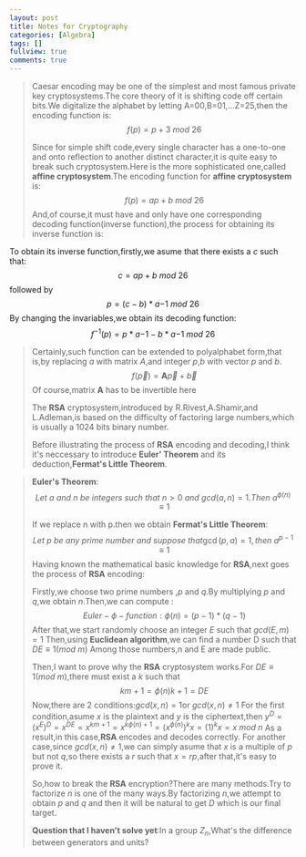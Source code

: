 ```yaml
---
layout: post
title: Notes for Cryptography
categories: [Algebra]
tags: []
fullview: true
comments: true
---
```


>Caesar encoding may be one of the simplest and most famous private key cryptosystems.The core theory of it is shifting code off certain bits.We digitalize the alphabet by letting A=00,B=01,...Z=25,then the encoding function is:
$$f(p)=p+3\ mod\ 26 $$
>
>Since for simple shift code,every single character has a one-to-one and onto reflection to another distinct character,it is quite easy to break such cryptosystem.Here is the more sophisticated one,called **affine cryptosystem**.The encoding function for **affine cryptosystem** is:
$$f(p)=ap+b\ mod\ 26$$
>And,of course,it must have and only have one corresponding decoding function(inverse function),the process for obtaining its inverse function is:
>
To obtain its inverse function,firstly,we asume that there exists a *c* such that:
$$c=ap+b\ mod\ 26 $$
followed by
$$p=(c-b)*a{-1}\ mod\ 26 $$
By changing the invariables,we obtain its decoding function:
$$f^{-1}(p)=p*a{-1}-b*a{-1}\ mod\ 26 $$
>

>Certainly,such function can be extended to polyalphabet form,that is,by replacing *a* with matrix *A*,and integer *p*,*b* with vector *p* and *b*.
$$f(\vec{p})=\textbf{A}\vec{p}+\vec{b} $$
Of course,matrix **A** has to be invertible here
>
>The **RSA** cryptosystem,introduced by R.Rivest,A.Shamir,and L.Adleman,is based on the difficulty of factoring large numbers,which is usually a 1024 bits binary number.
>
>Before illustrating the process of **RSA** encoding and decoding,I think it's neccessary to introduce **Euler' Theorem** and its deduction,**Fermat's Little Theorem**.

>**Euler's Theorem**:
$$Let\ a\ and\ n\ be\ integers\  such\ that\ n>0\ and\ gcd(a,n)=1.Then\ a^{\phi(n)}\equiv1 $$
>
>If we replace n with p.then we obtain **Fermat's Little Theorem**:
$$Let\ p\ be\ any\ prime\ number\ and\ suppose\ that\gcd(p,a)=1,then\ a^{p-1}\equiv1$$
>Having known the mathematical basic knowledge for **RSA**,next goes the process of **RSA** encoding:
>
>Firstly,we choose two prime numbers ,*p* and *q*.By multiplying *p* and *q*,we obtain *n*.Then,we can compute :
$$Euler-\phi-function:\phi(n)=(p-1)*(q-1) $$
After that,we start randomly choose an integer *E*
such that $gcd(E,m)=1$
Then,using **Euclidean algorithm**,we can find a number D such that $DE\equiv1(mod\ m)$
Among those numbers,n and E are made public.
>
>Then,I want to prove why the **RSA** cryptosystem works.For $DE\equiv1(mod\ m)$,there must exist a *k* such that 
$$km+1=\phi(n)k+1=DE$$
Now,there are 2 conditions:$gcd(x,n)=1$or $gcd(x,n)\neq1$
For the first condition,asume *x* is the plaintext and *y* is the ciphertext,then $y^{D}=(x^{E})^{D}=x^{DE}=x^{km+1}=x^{k\phi(n)+1}=(x^{\phi(n)})^{k}x=(1)^{k}x=x\ mod\ n$
As a result,in this case,**RSA** encodes and decodes correctly. 
For another case,since $gcd(x,n)\neq1$,we can simply asume that *x* is a multiple of *p* but not *q*,so there exists a *r* such that $x=rp$,after that,it's easy to prove it.
>
>So,how to break the **RSA** encryption?There are many methods.Try to factorize *n* is one of the many ways.By factorizing *n*,we attempt to obtain *p* and *q* and then it will be natural to get *D* which is our final target.
>
>**Question that I haven't solve yet**:In a group $Z_{n}$,What's the difference between generators and  units?
